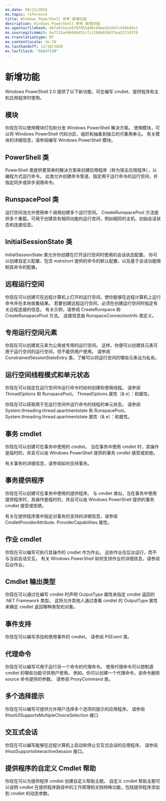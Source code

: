 ```yaml
---
ms.date: 09/13/2016
ms.topic: reference
title: Windows PowerShell 参考-新增功能
description: Windows PowerShell 参考-新增功能
ms.openlocfilehash: b6fa97eacd476f055dd0c69eed2e547c450b85e1
ms.sourcegitcommit: ba7315a496986451cfc1296b659d73ea2373d3f0
ms.translationtype: MT
ms.contentlocale: zh-CN
ms.lasthandoff: 12/10/2020
ms.locfileid: "92647130"
---
```

# <a name="whats-new"></a>新增功能

Windows PowerShell 2.0 提供了以下新功能，可在编写 cmdlet、提供程序和主机应用程序时使用。

## <a name="modules"></a>模块

你现在可以使用模块打包和分发 Windows PowerShell 解决方案。 使用模块，可以将 Windows PowerShell 代码分区、组织和抽象到独立的可重用单元。 有关模块的详细信息，请参阅编写 Windows PowerShell 模块。

## <a name="the-powershell-class"></a>PowerShell 类

PowerShell 类提供更简单的解决方案来创建应用程序（称为宿主应用程序），以编程方式运行命令。 此类允许创建命令管道，指定用于运行命令的运行空间，并指定同步或异步调用命令。

## <a name="the-runspacepool-class"></a>RunspacePool 类

运行空间池允许使用单个调用创建多个运行空间。 CreateRunspacePool 方法提供多个重载，可用于创建具有相同功能的运行空间，例如相同的主机、初始会话状态和连接信息。

## <a name="the-initialsessionstate-class"></a>InitialSessionState 类

InitialSessionState 类允许你创建在打开运行空间时使用的会话状态配置。 你可以创建自定义配置、包含 mshshort 提供的命令的默认配置，以及基于会话功能限制其命令的配置。

## <a name="remote-runspaces"></a>远程运行空间

你现在可以创建可在远程计算机上打开的运行空间，使你能够在远程计算机上运行命令并在本地收集结果。 若要创建远程运行空间，必须在创建运行空间时指定有关远程连接的信息。 有关示例，请参阅 CreateRunspace 和 CreateRunspacePool 方法。 连接信息由 RunspaceConnectionInfo 类定义。

## <a name="private-runspace-elements"></a>专用运行空间元素

你现在可以创建其元素为公用或专用的运行空间。 这样，你便可以创建其元素可用于运行空间的运行空间，但不能供用户使用。 请参阅 ConstrainedSessionStateEntry 类，了解可以将运行空间的哪些元素设为私有。

## <a name="runspace-threading-modes-and-apartment-state"></a>运行空间线程模式和单元状态

你现在可以指定在运行空间中运行命令时如何创建和使用线程。 请参阅 ThreadOptions 和 RunspacePool。 ThreadOptions 属性（& e）：和属性。

你现在可以获取用于在运行空间中运行命令的线程的单元状态。 请参阅 System.threading.thread.apartmentstate 和 RunspacePool。 System.threading.thread.apartmentstate 属性（& e）：和属性。

## <a name="transaction-cmdlets"></a>事务 cmdlet

你现在可以创建可在事务中使用的 cmdlet。 当在事务中使用 cmdlet 时，其操作是临时的，并且可以由 Windows PowerShell 提供的事务 cmdlet 接受或拒绝。

有关事务的详细信息，请参阅如何支持事务。

## <a name="transaction-provider"></a>事务提供程序

你现在可以创建可在事务中使用的提供程序。 与 cmdlet 类似，当在事务中使用提供程序时，其操作是临时的，并且可以由 Windows PowerShell 提供的事务 cmdlet 接受或拒绝。

有关在提供程序类中指定对事务的支持的详细信息，请参阅 CmdletProviderAttribute. ProviderCapabilities 属性。

## <a name="job-cmdlets"></a>作业 cmdlet

你现在可以编写可执行其操作的 cmdlet 作为作业。 这些作业在后台运行，而不与当前会话交互。 有关 Windows PowerShell 如何支持作业的详细信息，请参阅后台作业。

## <a name="cmdlet-output-types"></a>Cmdlet 输出类型

你现在可以通过在编写 cmdlet 时声明 OutputType 属性来指定 cmdlet 返回的 .NET Framework 类型。 这将允许其他人通过查看 cmdlet 的 OutputType 属性来确定 cmdlet 返回哪种类型的对象。

## <a name="event-support"></a>事件支持

你现在可以编写添加和使用事件的 cmdlet。 请参阅 PSEvent 类。

## <a name="proxy-commands"></a>代理命令

你现在可以编写可用于运行另一个命令的代理命令。 使用代理命令可以控制源 cmdlet 的哪些功能可供用户使用。 例如，你可以创建一个代理命令，该命令删除 source 命令提供的参数。 请参阅 ProxyCommand 类。

## <a name="multiple-choice-prompts"></a>多个选择提示

你现在可以编写可提供允许用户选择多个选项的提示的应用程序。 请参阅 IHostUISupportsMultipleChoiceSelection 接口

## <a name="interactive-sessions"></a>交互式会话

你现在可以编写能够在远程计算机上启动和停止交互式会话的应用程序。
请参阅 IHostSupportsInteractiveSession 接口。

## <a name="custom-cmdlet-help-for-providers"></a>提供程序的自定义 Cmdlet 帮助

你现在可以为提供程序 cmdlet 创建自定义帮助主题。 自定义 cmdlet 帮助主题可以说明 cmdlet 在提供程序路径中的工作原理和文档特殊功能，包括提供程序添加到 cmdlet 的动态参数。
